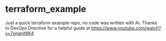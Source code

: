 # terraform_example
Just a quick terraform example repo, no code was written with AI.
Thanks to DevOps Directive for a helpful guide at https://www.youtube.com/watch?v=7xngnjfIlK4
